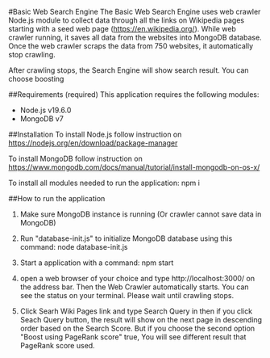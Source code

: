 #Basic Web Search Engine
The Basic Web Search Engine uses web crawler Node.js module to collect data through all the links on Wikipedia pages starting with a seed web page (https://en.wikipedia.org/). While web crawler running, it saves all data from the websites into MongoDB database. Once the web crawler scraps the data from 750 websites, it automatically stop crawling.

After crawling stops, the Search Engine will show search result. You can choose boosting

##Requirements (required)
This application requires the following modules:

- Node.js v19.6.0
- MongoDB v7

##Installation
To install Node.js
follow instruction on https://nodejs.org/en/download/package-manager

To install MongoDB
follow instruction on https://www.mongodb.com/docs/manual/tutorial/install-mongodb-on-os-x/

To install all modules needed to run the application:
npm i

##How to run the application

1. Make sure MongoDB instance is running (Or crawler cannot save data in MongoDB)
2. Run "database-init.js" to initialize MongoDB database using this command:
   node database-init.js
3. Start a application with a command:
   npm start
4. open a web browser of your choice and type http://localhost:3000/ on the address bar. Then the Web Crawler automatically starts. You can see the status on your terminal. Please wait until crawling stops.

5. Click Searh Wiki Pages link and type Search Query in then if you click Seach Query button, the result will show on the next page in descending order based on the Search Score. But if you choose the second option "Boost using PageRank score" true, You will see different result that PageRank score used.
